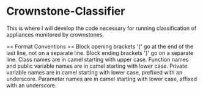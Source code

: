 # Crownstone-Classifier

This is where I will develop the code necessary for running classification of appliances monitored by crownstones.

== Format Conventions ==
Block opening brackets '{' go at the end of the last line, not on a separate line.
Block ending brackets '}' go on a separate line.
Class names are in camel starting with upper case.
Function names and public variable names are in camel starting with lower case.
Private variable names are in camel starting with lower case, prefixed with an underscore.
Parameter names are in camel starting with lower case, affixed with an underscore.
